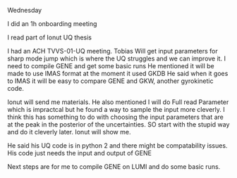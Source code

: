 Wednesday

I did an 1h onboarding meeting

I read part of Ionut UQ thesis

I had an ACH TVVS-01-UQ meeting.
Tobias Will get input parameters for sharp mode jump which is where the UQ struggles and we can improve it. 
I need to compile GENE and get some basic runs
He mentioned it will be made to use IMAS format at the moment it used GKDB
He said when it goes to IMAS it will be easy to compare GENE and GKW, another gyrokinetic code.

Ionut will send me materials. He also mentioned
I will do Full read Parameter which is impractcal but he found a way to sample the input more cleverly. I think this has something to do with choosing the input parameters that are at the peak in the posterior of the uncertainties. SO start with the stupid way and do it cleverly later. Ionut will show me. 

He said his UQ code is in python 2 and there might be compatability issues. 
His code just needs the input and output of GENE

Next steps are for me to compile GENE on LUMI and do some basic runs. 





